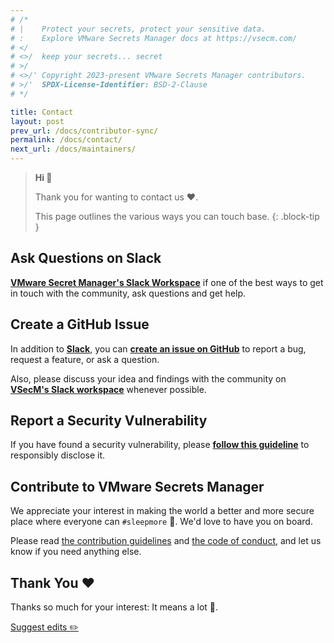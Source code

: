 ```yaml
---
# /*
# |    Protect your secrets, protect your sensitive data.
# :    Explore VMware Secrets Manager docs at https://vsecm.com/
# </
# <>/  keep your secrets... secret
# >/
# <>/' Copyright 2023-present VMware Secrets Manager contributors.
# >/'  SPDX-License-Identifier: BSD-2-Clause
# */

title: Contact
layout: post
prev_url: /docs/contributor-sync/
permalink: /docs/contact/
next_url: /docs/maintainers/
---
```


> **Hi 👋**
>
> Thank you for wanting to contact us ❤️.
>
> This page outlines the various ways you can touch base.
{: .block-tip }

## Ask Questions on Slack

[**VMware Secret Manager's Slack Workspace**][slack] if one of the best ways to
get in touch with the community, ask questions and get help.

## Create a GitHub Issue

In addition to [**Slack**][slack], you can [**create an issue on GitHub**][ticket]
to report a bug, request a feature, or ask a question.

Also, please discuss your idea and findings with the community on
[**VSecM's Slack workspace**][slack] whenever possible.

## Report a Security Vulnerability

If you have found a security vulnerability, please [**follow this guideline**][vuln]
to responsibly disclose it.

[ticket]: https://github.com/vmware-tanzu/secrets-manager/issues/new "Create a new issue"

[vuln]: https://github.com/vmware-tanzu/secrets-manager/blob/main/SECURITY.md
[code-of-conduct]: https://github.com/vmware-tanzu/secrets-manager/blob/main/CODE_OF_CONDUCT.md

## Contribute to VMware Secrets Manager

We appreciate your interest in making the world a better and more secure place
where everyone can `#sleepmore` 🤗. We'd love to have you on board.

Please read [the contribution guidelines][contributing] and
[the code of conduct][code-of-conduct], and let us know if you need anything
else.

[contributing]: https://github.com/vmware-tanzu/secrets-manager/blob/main/CONTRIBUTING.md
[code-of-conduct]: https://github.com/vmware-tanzu/secrets-manager/blob/main/CODE_OF_CONDUCT.md

## Thank You  ❤️

Thanks so much for your interest: It means a lot 🙏.

[ticket]: https://github.com/vmware-tanzu/secrets-manager/issues/new/choose
[slack]: https://join.slack.com/t/a-101-103-105-s/shared_invite/zt-287dbddk7-GCX495NK~FwO3bh_DAMAtQ "Join VSecM Slack"

<p class="github-button">
    <a href="https://github.com/vmware-tanzu/secrets-manager/blob/main/docs/_pages/0002-contact.md">
        Suggest edits ✏️
    </a>
</p>
    